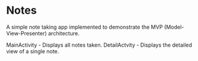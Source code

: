 # Notes

A simple note taking app implemented to demonstrate the MVP (Model-View-Presenter) architecture.

MainActivity - Displays all notes taken.
DetailActvity - Displays the detailed view of a single note.
